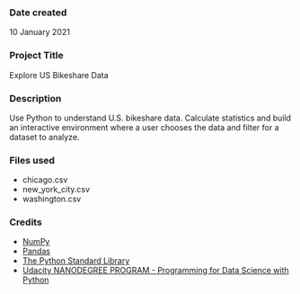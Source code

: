 ### Date created
10 January 2021

### Project Title
Explore US Bikeshare Data

### Description
Use Python to understand U.S. bikeshare data. Calculate statistics and build an interactive environment where a user chooses the data and filter for a dataset to analyze.

### Files used
- chicago.csv
- new_york_city.csv
- washington.csv

### Credits
- [NumPy](https://numpy.org/)
- [Pandas](https://pandas.pydata.org/)
- [The Python Standard Library](https://docs.python.org/3/library/)
- [Udacity NANODEGREE PROGRAM - Programming for Data Science with Python](https://www.udacity.com/course/programming-for-data-science-nanodegree--nd104)

